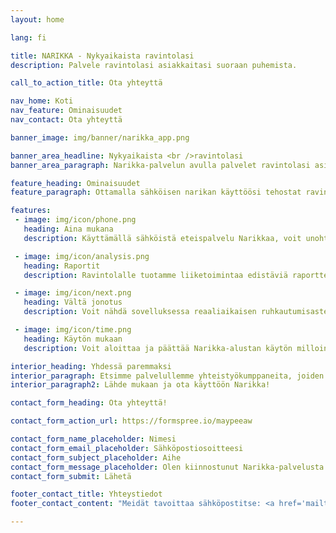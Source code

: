 ```yaml
---
layout: home

lang: fi

title: NARIKKA - Nykyaikaista ravintolasi
description: Palvele ravintolasi asiakkaitasi suoraan puhemista.

call_to_action_title: Ota yhteyttä

nav_home: Koti
nav_feature: Ominaisuudet
nav_contact: Ota yhteyttä

banner_image: img/banner/narikka_app.png

banner_area_headline: Nykyaikaista <br />ravintolasi
banner_area_paragraph: Narikka-palvelun avulla palvelet ravintolasi asiakkaitasi ketterästi ja monipuolisesti suoraan puhelimesta. Voit sujuvoittaa eteispalvelua ottamalla käyttöön mobiilimaksut ja sähköiset narikkatunnisteet.

feature_heading: Ominaisuudet
feature_paragraph: Ottamalla sähköisen narikan käyttöösi tehostat ravintolasi kulunvalvontaa ja vältät eteispalvelun ruuhkapiikit.

features:
 - image: img/icon/phone.png
   heading: Aina mukana
   description: Käyttämällä sähköistä eteispalvelu Narikkaa, voit unohtaa hukkuneet narikkalaput ja välttää asiakkaiden hukkuneiden lappujen etsinnän odottelun.

 - image: img/icon/analysis.png
   heading: Raportit
   description: Ravintolalle tuotamme liiketoimintaa edistäviä raportteja sovelluksen käytöstä ja voit parantaa ravintola kokemusta entisestään.

 - image: img/icon/next.png
   heading: Vältä jonotus
   description: Voit nähdä sovelluksessa reaaliaikaisen ruhkautumisasteen ja jopa maksaa suoraan jonossa.

 - image: img/icon/time.png
   heading: Käytön mukaan
   description: Voit aloittaa ja päättää Narikka-alustan käytön milloin vain, laskutamme ainoastaan käytön perusteella.

interior_heading: Yhdessä paremmaksi
interior_paragraph: Etsimme palvelullemme yhteistyökumppaneita, joiden kanssa voimme kehittää palveluamme kohti parasta ratkaisua ravintoloiden sähköiseksi palvelualustaksi.
interior_paragraph2: Lähde mukaan ja ota käyttöön Narikka!

contact_form_heading: Ota yhteyttä!

contact_form_action_url: https://formspree.io/maypeeaw

contact_form_name_placeholder: Nimesi
contact_form_email_placeholder: Sähköpostiosoitteesi
contact_form_subject_placeholder: Aihe
contact_form_message_placeholder: Olen kiinnostunut Narikka-palvelusta...
contact_form_submit: Lähetä

footer_contact_title: Yhteystiedot
footer_contact_content: "Meidät tavoittaa sähköpostitse: <a href='mailto:info@narikka.net'>info@narikka.net</a>"

---
```

